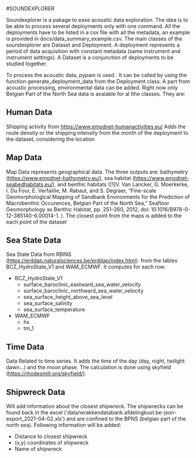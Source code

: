 #SOUNDEXPLORER 

Soundexplorer is a pakage to ease acoustic data exploration. 
The idea is to be able to process several deployments only with one command. 
All the deployments have to be listed in a csv file with all the metadata, an example
is provided in docs/data_summary_example.csv.
The main classes of the soundexplorer are Dataset and Deployment. 
A deployment represents a period of data acquisition with constant metadata (same instrument and 
instrument settings). A Dataset is a conjunction of deployments to be studied together.

To process the acoustic data, pypam is used . It can be called by using the function generate_deployment_data 
from the Deployment class. 
A part from acoustic processing, environmental data can be added. 
Right now only Belgian Part of the North Sea data is avalable for al lthe classes. 
They are: 

## Human Data
Shipping activity from https://www.emodnet-humanactivities.eu/
Adds the route density or the shipping intensity from the month of the deployment to the dataset, considering the 
location 

## Map Data 
Map Data represents geographical data. The three outputs are: 
bathymetry (https://www.emodnet-bathymetry.eu/), sea habitat (https://www.emodnet-seabedhabitats.eu/), and 
benthic habitats ([1]V. Van Lancker, G. Moerkerke, I. Du Four, E. Verfaillie, M. Rabaut, and S. Degraer, “Fine-scale Geomorphological Mapping of Sandbank Environments for the Prediction of Macrobenthic Occurences, Belgian Part of the North Sea,” Seafloor Geomorphology as Benthic Habitat, pp. 251–260, 2012, doi: 10.1016/B978-0-12-385140-6.00014-1.
). The closest point from the maps is added to the each point of the dataset 


## Sea State Data
Sea State Data from RBINS (https://erddap.naturalsciences.be/erddap/index.html). 
from the tables BCZ_HydroState_V1 and WAM_ECMWF. 
It computes for each row: 
* BCZ_HydroState_V1
    * surface_baroclinic_eastward_sea_water_velocity
    * surface_baroclinic_northward_sea_water_velocity
    * sea_surface_height_above_sea_level
    * sea_surface_salinity
    * sea_surface_temperature
* WAM_ECMWF
    * hs
    * tm_1
    

## Time Data 
Data Related to time series. It adds the time of the day (day, night, twilight dawn...) and the moon phase. 
The calculation is done using skyfield (https://rhodesmill.org/skyfield/). 

## Shipwreck Data
Will add information about the closest shipwreck. The shipwrecks can be found back in the excel ('data/wrakkendatabank.afdelingkust.be-json-export_2021-04-02.xls') and are confined to the BPNS (belgian part of the north sea).
Following information will be added:
* Distance to closest shipwreck
* (x,y) coordinates of shipwreck
* Name of shipwreck

